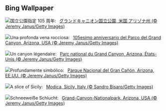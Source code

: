 ## Bing Wallpaper
![](https://www.bing.com/th?id=OHR.GrandCanyonWinter_JA-JP9819536991_UHD.jpg&w=1000)国立公園指定 105 周年:&nbsp;&ensp;[グランドキャニオン国立公園, 米国 アリゾナ州 (© Jeremy Janus/Getty Images)](https://www.bing.com/th?id=OHR.GrandCanyonWinter_JA-JP9819536991_UHD.jpg)
<br><br/>
![](https://www.bing.com/th?id=OHR.GrandCanyonWinter_IT-IT9629342558_UHD.jpg&w=1000)Una profonda vena rocciosa:&nbsp;&ensp;[105esimo anniversario del Parco del Grand Canyon, Arizona, USA (© Jeremy Janus/Getty Images)](https://www.bing.com/th?id=OHR.GrandCanyonWinter_IT-IT9629342558_UHD.jpg)
<br><br/>
![](https://www.bing.com/th?id=OHR.GrandCanyonWinter_FR-FR2711943454_UHD.jpg&w=1000)Un canyon légendaire:&nbsp;&ensp;[Parc national du Grand Canyon, Arizona, États-Unis (© Jeremy Janus/Getty Images)](https://www.bing.com/th?id=OHR.GrandCanyonWinter_FR-FR2711943454_UHD.jpg)
<br><br/>
![](https://www.bing.com/th?id=OHR.GrandCanyonWinter_ES-ES1684306340_UHD.jpg&w=1000)Profundamente simbólico:&nbsp;&ensp;[Parque Nacional del Gran Cañón, Arizona, EE.UU. (© Jeremy Janus/Getty Images)](https://www.bing.com/th?id=OHR.GrandCanyonWinter_ES-ES1684306340_UHD.jpg)
<br><br/>
![](https://www.bing.com/th?id=OHR.ModicaItaly_EN-GB1957642559_UHD.jpg&w=1000)A slice of Sicily:&nbsp;&ensp;[Modica, Sicily, Italy (© Sandro Bisaro/Getty Images)](https://www.bing.com/th?id=OHR.ModicaItaly_EN-GB1957642559_UHD.jpg)
<br><br/>
![](https://www.bing.com/th?id=OHR.GrandCanyonWinter_DE-DE6805018652_UHD.jpg&w=1000)Schneeweiße Schlucht:&nbsp;&ensp;[Grand-Canyon-Nationalpark, Arizona, USA (© Jeremy Janus/Getty Images)](https://www.bing.com/th?id=OHR.GrandCanyonWinter_DE-DE6805018652_UHD.jpg)
<br><br/>
